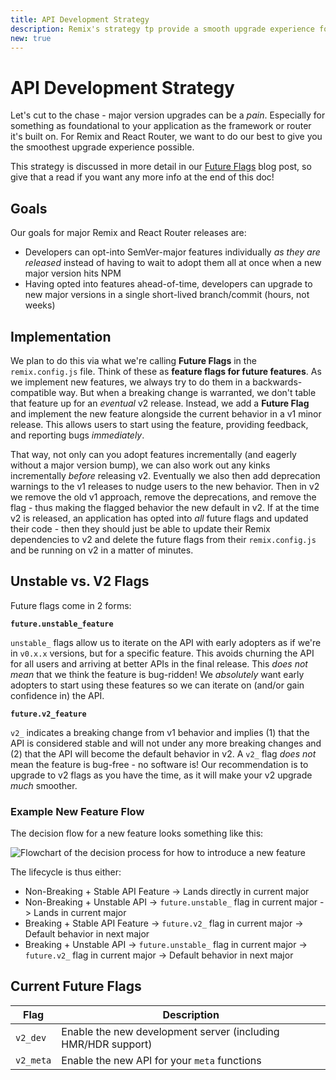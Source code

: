 ```yaml
---
title: API Development Strategy
description: Remix's strategy tp provide a smooth upgrade experience for application developers
new: true
---
```


# API Development Strategy

Let's cut to the chase - major version upgrades can be a _pain_. Especially for something as foundational to your application as the framework or router it's built on. For Remix and React Router, we want to do our best to give you the smoothest upgrade experience possible.

<docs-info>This strategy is discussed in more detail in our [Future Flags][future-flags-blog-post] blog post, so give that a read if you want any more info at the end of this doc!</docs-info>

## Goals

Our goals for major Remix and React Router releases are:

- Developers can opt-into SemVer-major features individually _as they are released_ instead of having to wait to adopt them all at once when a new major version hits NPM
- Having opted into features ahead-of-time, developers can upgrade to new major versions in a single short-lived branch/commit (hours, not weeks)

## Implementation

We plan to do this via what we're calling **Future Flags** in the `remix.config.js` file. Think of these as **feature flags for future features**. As we implement new features, we always try to do them in a backwards-compatible way. But when a breaking change is warranted, we don't table that feature up for an _eventual_ v2 release. Instead, we add a **Future Flag** and implement the new feature alongside the current behavior in a v1 minor release. This allows users to start using the feature, providing feedback, and reporting bugs _immediately_.

That way, not only can you adopt features incrementally (and eagerly without a major version bump), we can also work out any kinks incrementally _before_ releasing v2. Eventually we also then add deprecation warnings to the v1 releases to nudge users to the new behavior. Then in v2 we remove the old v1 approach, remove the deprecations, and remove the flag - thus making the flagged behavior the new default in v2. If at the time v2 is released, an application has opted into _all_ future flags and updated their code - then they should just be able to update their Remix dependencies to v2 and delete the future flags from their `remix.config.js` and be running on v2 in a matter of minutes.

## Unstable vs. V2 Flags

Future flags come in 2 forms:

**`future.unstable_feature`**

`unstable_` flags allow us to iterate on the API with early adopters as if we're in `v0.x.x` versions, but for a specific feature. This avoids churning the API for all users and arriving at better APIs in the final release. This _does not mean_ that we think the feature is bug-ridden! We _absolutely_ want early adopters to start using these features so we can iterate on (and/or gain confidence in) the API.

**`future.v2_feature`**

`v2_` indicates a breaking change from v1 behavior and implies (1) that the API is considered stable and will not under any more breaking changes and (2) that the API will become the default behavior in v2. A `v2_` flag _does not_ mean the feature is bug-free - no software is! Our recommendation is to upgrade to v2 flags as you have the time, as it will make your v2 upgrade _much_ smoother.

### Example New Feature Flow

The decision flow for a new feature looks something like this:

![Flowchart of the decision process for how to introduce a new feature][feature-flowchart]

The lifecycle is thus either:

- Non-Breaking + Stable API Feature -> Lands directly in current major
- Non-Breaking + Unstable API -> `future.unstable_` flag in current major -> Lands in current major
- Breaking + Stable API Feature -> `future.v2_` flag in current major -> Default behavior in next major
- Breaking + Unstable API -> `future.unstable_` flag in current major -> `future.v2_` flag in current major -> Default behavior in next major

## Current Future Flags

| Flag      | Description                                                   |
| --------- | ------------------------------------------------------------- |
| `v2_dev`  | Enable the new development server (including HMR/HDR support) |
| `v2_meta` | Enable the new API for your `meta` functions                  |

[future-flags-blog-post]: https://remix.run/blog/future-flags
[feature-flowchart]: /docs-images/feature-flowchart.png

